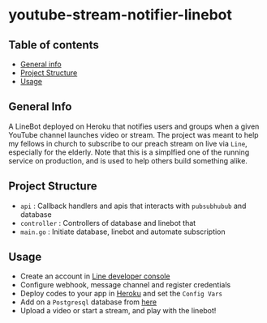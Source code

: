 # youtube-stream-notifier-linebot


## Table of contents
* [General info](#general-info)
* [Project Structure](#project-structure)
* [Usage](#usage)


## General Info
A LineBot deployed on Heroku that notifies users and groups when a given YouTube channel launches video or stream. The project was meant to help my fellows in church to subscribe to our preach stream on live via `Line`, especially for the elderly. Note that this is a simplfied one of the running service on production, and is used to help others build something alike.


## Project Structure
- `api` : Callback handlers and apis that interacts with `pubsubhubub` and database
- `controller` : Controllers of database and linebot that 
- `main.go` : Initiate database, linebot and automate subscription

## Usage
- Create an account in [Line developer console](https://developers.line.biz/console/)
- Configure webhook, message channel and register credentials
- Deploy codes to your app in [Heroku](https://dashboard.heroku.com/apps) and set the `Config Vars`
- Add on a `Postgresql` database from [here](https://elements.heroku.com/addons/heroku-postgresql)
- Upload a video or start a stream, and play with the linebot!

